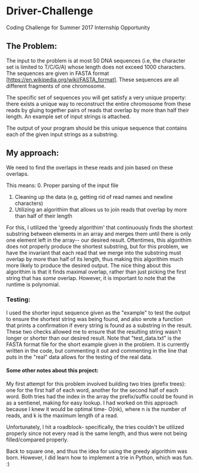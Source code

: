# Driver-Challenge
Coding Challenge for Summer 2017 Internship Opportunity

## The Problem:
The input to the problem is at most 50 DNA sequences (i.e, the character set is limited to T/C/G/A) whose length does not exceed 1000 characters. The sequences are given in FASTA format [https://en.wikipedia.org/wiki/FASTA_format]. These sequences are all different fragments of one chromosome.

The specific set of sequences you will get satisfy a very unique property:  there exists a unique way to reconstruct the entire chromosome from these reads by gluing together pairs of reads that overlap by more than half their length. An example set of input strings is attached.

The output of your program should be this unique sequence that contains each of the given input strings as a substring.

## My approach: 
We need to find the overlaps in these reads and join based on these overlaps. 

This means:
  0. Proper parsing of the input file
  1. Cleaning up the data (e.g, getting rid of read names and newline characters)
  2. Utilizing an algorithim that allows us to join reads that overlap by more than half of their length

For this, I utilized the 'greedy algorithim' that continuously finds the shortest substring between elements in an array and merges them until there is only one element left in the array-- our desired result. Oftentimes, this algorithim does not properly produce the shortest substring, but for this problem, we have the invariant that each read that we merge into the substring must overlap by more than half of its length, thus making this algorithim much more likely to produce the desired output. The nice thing about this algorithim is that it finds maximal overlap, rather than just picking the first string that has *some* overlap. However, it is important to note that the runtime is polynomial.

### Testing:
I used the shorter input sequence given as the "example" to test the output to ensure the shortest string was being found, and also wrote a function that prints a confirmation if every string is found as a substring in the result. These two checks allowed me to ensure that the resulting string wasn't longer or shorter than our desired result. Note that "test_data.txt" is the FASTA format file for the short example given in the problem. It is currently written in the code, but commenting it out and commenting in the line that puts in the "real" data allows for the testing of the real data.

#### Some other notes about this project:
My first attempt for this problem involved building two tries (prefix trees): one for the first half of each word, another for the second half of each word. Both tries had the index in the array the prefix/suffix could be found in as a sentienel, making for easy lookup. I had worked on this approach because I knew it would be optimal time- O(nk), where n is the number of reads, and k is the maximum length of a read. 

Unfortunately, I hit a roadblock- specifically, the tries couldn't be utilized properly since not every read is the same length, and thus were not being filled/compared properly. 

Back to square one, and thus the idea for using the greedy algorithim was born. However, I did learn how to implement a trie in Python, which was fun. :)
